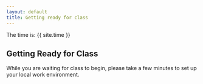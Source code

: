 ```yaml
---
layout: default
title: Getting ready for class
---
```


The time is: {{ site.time  }}

## Getting Ready for Class
While you are waiting for class to begin, please take a few minutes to set up your local work environment.

